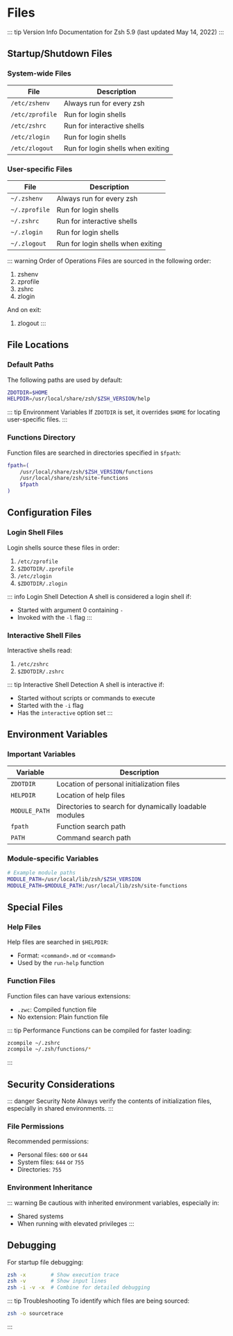 # Files

::: tip Version Info
Documentation for Zsh 5.9 (last updated May 14, 2022)
:::

## Startup/Shutdown Files

### System-wide Files

| File | Description |
|------|-------------|
| `/etc/zshenv` | Always run for every zsh |
| `/etc/zprofile` | Run for login shells |
| `/etc/zshrc` | Run for interactive shells |
| `/etc/zlogin` | Run for login shells |
| `/etc/zlogout` | Run for login shells when exiting |

### User-specific Files

| File | Description |
|------|-------------|
| `~/.zshenv` | Always run for every zsh |
| `~/.zprofile` | Run for login shells |
| `~/.zshrc` | Run for interactive shells |
| `~/.zlogin` | Run for login shells |
| `~/.zlogout` | Run for login shells when exiting |

::: warning Order of Operations
Files are sourced in the following order:
1. zshenv
2. zprofile
3. zshrc
4. zlogin

And on exit:
1. zlogout
:::

## File Locations

### Default Paths

The following paths are used by default:

```bash
ZDOTDIR=$HOME
HELPDIR=/usr/local/share/zsh/$ZSH_VERSION/help
```

::: tip Environment Variables
If `ZDOTDIR` is set, it overrides `$HOME` for locating user-specific files.
:::

### Functions Directory

Function files are searched in directories specified in `$fpath`:

```bash
fpath=(
    /usr/local/share/zsh/$ZSH_VERSION/functions
    /usr/local/share/zsh/site-functions
    $fpath
)
```

## Configuration Files

### Login Shell Files

Login shells source these files in order:
1. `/etc/zprofile`
2. `$ZDOTDIR/.zprofile`
3. `/etc/zlogin`
4. `$ZDOTDIR/.zlogin`

::: info Login Shell Detection
A shell is considered a login shell if:
- Started with argument 0 containing `-`
- Invoked with the `-l` flag
:::

### Interactive Shell Files

Interactive shells read:
1. `/etc/zshrc`
2. `$ZDOTDIR/.zshrc`

::: tip Interactive Shell Detection
A shell is interactive if:
- Started without scripts or commands to execute
- Started with the `-i` flag
- Has the `interactive` option set
:::

## Environment Variables

### Important Variables

| Variable | Description |
|----------|-------------|
| `ZDOTDIR` | Location of personal initialization files |
| `HELPDIR` | Location of help files |
| `MODULE_PATH` | Directories to search for dynamically loadable modules |
| `fpath` | Function search path |
| `PATH` | Command search path |

### Module-specific Variables

```bash
# Example module paths
MODULE_PATH=/usr/local/lib/zsh/$ZSH_VERSION
MODULE_PATH=$MODULE_PATH:/usr/local/lib/zsh/site-functions
```

## Special Files

### Help Files

Help files are searched in `$HELPDIR`:
- Format: `<command>.md` or `<command>`
- Used by the `run-help` function

### Function Files

Function files can have various extensions:
- `.zwc`: Compiled function file
- No extension: Plain function file

::: tip Performance
Functions can be compiled for faster loading:
```bash
zcompile ~/.zshrc
zcompile ~/.zsh/functions/*
```
:::

## Security Considerations

::: danger Security Note
Always verify the contents of initialization files, especially in shared environments.
:::

### File Permissions

Recommended permissions:
- Personal files: `600` or `644`
- System files: `644` or `755`
- Directories: `755`

### Environment Inheritance

::: warning
Be cautious with inherited environment variables, especially in:
- Shared systems
- When running with elevated privileges
:::

## Debugging

For startup file debugging:

```bash
zsh -x        # Show execution trace
zsh -v        # Show input lines
zsh -i -v -x  # Combine for detailed debugging
```

::: tip Troubleshooting
To identify which files are being sourced:
```bash
zsh -o sourcetrace
```
:::